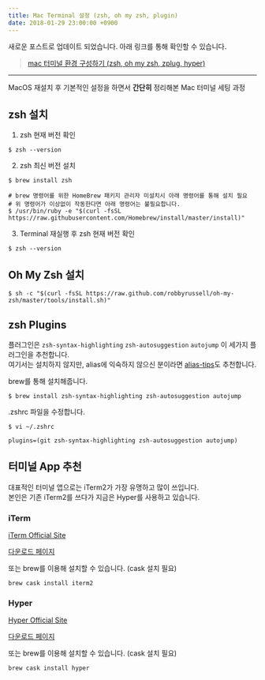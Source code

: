 ```yaml
---
title: Mac Terminal 설정 (zsh, oh my zsh, plugin)
date: 2018-01-29 23:00:00 +0900
---
```



새로운 포스트로 업데이트 되었습니다. 아래 링크를 통해 확인할 수 있습니다.  
> [mac 터미널 환경 구성하기 (zsh, oh my zsh, zplug, hyper)](https://junhobaik.github.io/mac-terminal-setting/)

----

MacOS 재설치 후 기본적인 설정을 하면서 **간단히** 정리해본 Mac 터미널 세팅 과정


## zsh 설치

1. zsh 현재 버전 확인

  ```
$ zsh --version
  ```

2. zsh 최신 버전 설치

  ```
$ brew install zsh
  ```

  ```
  # brew 명령어를 위한 HomeBrew 패키지 관리자 미설치시 아래 명령어를 통해 설치 필요
  # 위 명령어가 이상없이 작동한다면 아래 명령어는 불필요합니다.
  $ /usr/bin/ruby -e "$(curl -fsSL https://raw.githubusercontent.com/Homebrew/install/master/install)"
  ```

3. Terminal 재실행 후 zsh 현재 버전 확인

  ```
$ zsh --version
  ```

## Oh My Zsh 설치

```
$ sh -c "$(curl -fsSL https://raw.github.com/robbyrussell/oh-my-zsh/master/tools/install.sh)"
```

## zsh Plugins

플러그인은 `zsh-syntax-highlighting` `zsh-autosuggestion` `autojump` 이 세가지 플러그인을 추천합니다.  
여기서는 설치하지 않지만, alias에 익숙하지 않으신 분이라면 [alias-tips](https://github.com/djui/alias-tips)도 추천합니다.

brew를 통해 설치해줍니다.

```
$ brew install zsh-syntax-highlighting zsh-autosuggestion autojump
```

.zshrc 파일을 수정합니다.

```
$ vi ~/.zshrc
```

```
plugins=(git zsh-syntax-highlighting zsh-autosuggestion autojump)
```

## 터미널 App 추천

대표적인 터미널 앱으로는 iTerm2가 가장 유명하고 많이 쓰입니다.  
본인은 기존 iTerm2를 쓰다가 지금은 Hyper를 사용하고 있습니다.

### iTerm

[iTerm Official Site](https://www.iterm2.com/)

[다운로드 페이지](https://www.iterm2.com/downloads.html)

또는 brew를 이용해 설치할 수 있습니다. (cask 설치 필요)

`brew cask install iterm2`

### Hyper

[Hyper Official Site](https://hyper.is)

[다운로드 페이지](https://hyper.is/#installation)

또는 brew를 이용해 설치할 수 있습니다. (cask 설치 필요)

`brew cask install hyper`
